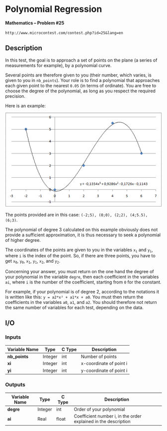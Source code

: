 # Polynomial Regression

**Mathematics – Problem #25**

`http://www.microcontest.com/contest.php?id=25&lang=en`


## Description

In this test, the goal is to approach a set of points on the plane (a series of
measurements for example), by a polynomial curve.

Several points are therefore given to you (their number, which varies, is given
to you in `nb_points`). Your role is to find a polynomial that approaches each
given point to the nearest `0.05` (in terms of ordinate). You are free to choose
the degree of the polynomial, as long as you respect the required precision.

Here is an example:

<img src="./extra/00.png" alt="Image 0">

The points provided are in this case: `(-2;5), (0;0), (2;2), (4;5.5), (6;3)`.

The polynomial of degree 3 calculated on this example obviously does not provide
a sufficient approximation, it is thus necessary to seek a polynomial of higher
degree.

The coordinates of the points are given to you in the variables
<code>x<sub>i</sub></code> and <code>y<sub>i</sub></code>, where `i` is the
index of the point. So, if there are three points, you have to get
<code>x<sub>0</sub></code>, <code>y<sub>0</sub></code>,
<code>x<sub>1</sub></code>, <code>y<sub>1</sub></code>,
<code>x<sub>2</sub></code>, and <code>y<sub>2</sub></code>.

Concerning your answer, you must return on the one hand the degree of your
polynomial in the variable `degre`, then each coefficient in the variables `ai`,
where `i` is the number of the coefficient, starting from `0` for the constant.

For example, if your polynomial is of degree 2, according to the notations it is
written like this: `y = a2*x² + a1*x + a0`. You must then return the
coefficients in the variables `a0`, `a1`, and `a2`. You should therefore not
return the same number of variables for each test, depending on the data.


## I/O

### Inputs

| Variable Name | Type    | C Type | Description             |
| ------------- | ------- | ------ | ----------------------- |
| **nb_points** | Integer | int    | Number of points        |
| **xi**        | Integer | int    | x-coordinate of point i |
| **yi**        | Integer | int    | y-coordinate of point i |

### Outputs

| Variable Name | Type    | C Type | Description                                                     |
| ------------- | ------- | ------ | --------------------------------------------------------------- |
| **degre**     | Integer | int    | Order of your polynomial                                        |
| **ai**        | Real    | float  | Coefficient number i, in the order explained in the description |
